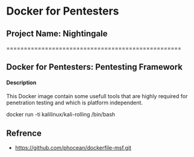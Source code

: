 # Docker for Pentesters
## Project Name: Nightingale
==================================================
## Docker for Pentesters: Pentesting Framework 

#### Description
This Docker image contain some usefull tools that are highly required for penetration testing and which is platform independent.


docker run -ti kalilinux/kali-rolling /bin/bash



## Refrence 
- https://github.com/phocean/dockerfile-msf.git